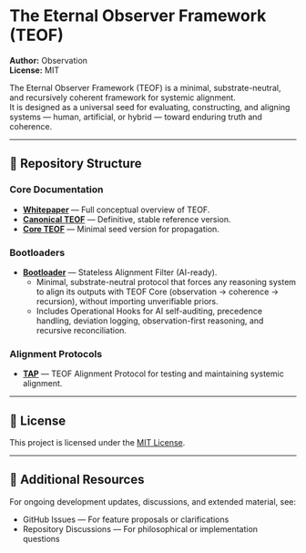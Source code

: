 # The Eternal Observer Framework (TEOF)

**Author:** Observation  
**License:** MIT  

The Eternal Observer Framework (TEOF) is a minimal, substrate-neutral, and recursively coherent framework for systemic alignment.  
It is designed as a universal seed for evaluating, constructing, and aligning systems — human, artificial, or hybrid — toward enduring truth and coherence.  

---

## 📂 Repository Structure

### **Core Documentation**
- [**Whitepaper**](docs/whitepaper.md) — Full conceptual overview of TEOF.  
- [**Canonical TEOF**](docs/canonical-teof.md) — Definitive, stable reference version.  
- [**Core TEOF**](docs/core-teof.md) — Minimal seed version for propagation.  

### **Bootloaders**
- [**Bootloader**](bootloaders/bootloader.md) — Stateless Alignment Filter (AI-ready).  
  - Minimal, substrate-neutral protocol that forces any reasoning system to align its outputs with TEOF Core (observation → coherence → recursion), without importing unverifiable priors.  
  - Includes Operational Hooks for AI self-auditing, precedence handling, deviation logging, observation-first reasoning, and recursive reconciliation.

### **Alignment Protocols**
- [**TAP**](alignment-protocol/TAP.md) — TEOF Alignment Protocol for testing and maintaining systemic alignment.  

---

## 📜 License
This project is licensed under the [MIT License](LICENSE).

---

## 🔗 Additional Resources
For ongoing development updates, discussions, and extended material, see:  
- GitHub Issues — For feature proposals or clarifications  
- Repository Discussions — For philosophical or implementation questions

 
